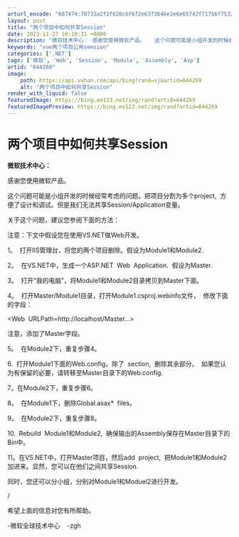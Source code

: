 ```yaml
---
arturl_encode: "687474:70733a2f2f626c6f672e6373646e2e6e65742f71756f753230:30322f61727469636c652f64657461696c732f363434323639"
layout: post
title: "两个项目中如何共享Session"
date: 2023-11-27 10:10:31 +0800
description: "微软技术中心： 感谢您使用微软产品。   这个问题可能是小组开发的时候经常考虑的问题。把项目分割为多"
keywords: "vue两个项目公用seesion"
categories: ['.NET']
tags: ['微软', 'Web', 'Session', 'Module', 'Assembly', 'Asp']
artid: "644269"
image:
    path: https://api.vvhan.com/api/bing?rand=sj&artid=644269
    alt: "两个项目中如何共享Session"
render_with_liquid: false
featuredImage: https://bing.ee123.net/img/rand?artid=644269
featuredImagePreview: https://bing.ee123.net/img/rand?artid=644269
---
```


# 两个项目中如何共享Session

**微软技术中心：**
  
感谢您使用微软产品。
  
  
这个问题可能是小组开发的时候经常考虑的问题。把项目分割为多个project,  方便了设计和调试。但是我们无法共享Session/Application变量。
  
  
关于这个问题，建议您参阅下面的方法：
  
  
注意：下文中假设您在使用VS.NET做Web开发。
  
  
1。  打开IIS管理台，将您的两个项目删除。假设为Module1和Module2.
  
  
2。  在VS.NET中，生成一个ASP.NET  Web  Application.  假设为Master.
  
  
3。  打开“我的电脑”，将Module1和Module2目录拷贝到Master下面。
  
  
4。  打开Master/Module1目录，打开Module1.csproj.webinfo文件，  修改下面的字段：
  
  
<Web  URLPath=http://localhost/Master...>
  
  
注意，添加了Master字段。
  
  
5。  在Module2下，重复步骤4。
  
  
6.  打开Module1下面的Web.config，除了<appSettings>  section,  删除其余部分。  如果您认为有保留的必要，请转移至Master目录下的Web.config.
  
  
7。在Module2下，重复步骤6。
  
  
8。  在Module1下，删除Global.asax\*  files。
  
  
9。  在Module2下，重复步骤8。
  
  
10.  Rebuild  Module1和Module2,  确保输出的Assembly保存在Master目录下的Bin中。
  
  
11。在VS.NET中，打开Master项目，然后add  project,  把Module1和Module2加进来。显然，您可以在他们之间共享Session.
  
  
同时，您还可以分小组，分别对Module1和Moduel2进行开发。
  
  
/
  
  
希望上面的信息对您有所帮助。
  
  
-微软全球技术中心    -zgh